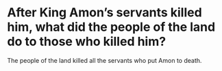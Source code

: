 # After King Amon’s servants killed him, what did the people of the land do to those who killed him?

The people of the land killed all the servants who put Amon to death.

